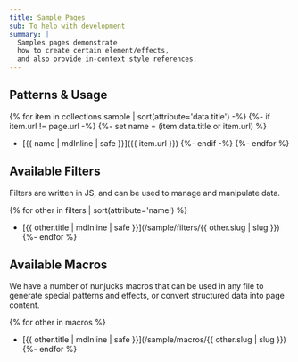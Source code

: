 ```yaml
---
title: Sample Pages
sub: To help with development
summary: |
  Samples pages demonstrate
  how to create certain element/effects,
  and also provide in-context style references.
---
```


## Patterns & Usage

{% for item in collections.sample | sort(attribute='data.title') -%}
{%- if item.url != page.url -%}
{%- set name = (item.data.title or item.url) %}
- [{{ name | mdInline | safe }}]({{ item.url }})
{%- endif -%}
{%- endfor %}


## Available Filters

Filters are written in JS,
and can be used to manage and manipulate data.

{% for other in filters | sort(attribute='name') %}
- [{{ other.title | mdInline | safe }}](/sample/filters/{{ other.slug | slug }})
{%- endfor %}


## Available Macros

We have a number of nunjucks macros
that can be used in any file
to generate special patterns and effects,
or convert structured data
into page content.

{% for other in macros %}
- [{{ other.title | mdInline | safe }}](/sample/macros/{{ other.slug | slug }})
{%- endfor %}
